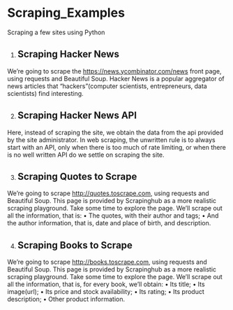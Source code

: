# Scraping_Examples
Scraping a few sites using Python

1. ## Scraping Hacker News ##
We’re going to scrape the https://news.ycombinator.com/news front page, using
requests and Beautiful Soup.
Hacker News is a popular aggregator of news articles that “hackers”(computer scientists, entrepreneurs, data scientists) find interesting.

2. ## Scraping Hacker News API ##
Here, instead of scraping the site, we obtain the data from the api provided by the site administrator.
In web scraping, the unwritten rule is to always start with an API, only when there is too much of rate limiting, or when there is no well written API do we settle on scraping the site.

3. ## Scraping Quotes to Scrape ##
We’re going to scrape http://quotes.toscrape.com, using requests and Beautiful Soup.
This page is provided by Scrapinghub as a more realistic scraping playground. Take some time to explore the page.
We’ll scrape out all the information, 
that is:
•	 The quotes, with their author and tags;
•	 And the author information, that is, date and place of birth, and
description.

4. ## Scraping Books to Scrape ##
We’re going to scrape http://books.toscrape.com, using requests and Beautiful Soup.
This page is provided by Scrapinghub as a more realistic scraping playground. 
Take some time to explore the page. We’ll scrape out all the information,
that is, for every book, we’ll obtain:
•	 Its title;
•	 Its image(url);
•	 Its price and stock availability;
•	 Its rating;
•	 Its product description;
•	 Other product information.
